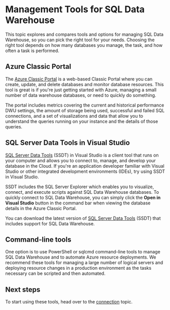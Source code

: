 <properties
   pageTitle="Management tools for SQL Data Warehouse | Microsoft Azure"
   description="Introduction to management tools for SQL Data Warehouse."
   services="sql-data-warehouse"
   documentationCenter="NA"
   authors="HappyNicolle"
   manager="barbkess"
   editor=""/>

<tags
   ms.service="sql-data-warehouse"
   ms.devlang="NA"
   ms.topic="article"
   ms.tgt_pltfrm="NA"
   ms.workload="data-services"
   ms.date="09/22/2015"
   ms.author="mausher;nicw;barbkess;JRJ@BigBangData.co.uk;"/>

# Management Tools for SQL Data Warehouse
This topic explores and compares tools and options for managing SQL Data Warehouse, so you can pick the right tool for your needs. Choosing the right tool depends on how many databases you manage, the task, and how often a task is performed.

## Azure Classic Portal
The [Azure Classic Portal][] is a web-based Classic Portal where you can create, update, and delete databases and monitor database resources. This tool is great is if you're just getting started with Azure, managing a small number of data warehouse databases, or need to quickly do something. 

The portal includes metrics covering the current and historical performance DWU settings, the amount of storage being used, successful and failed SQL connections, and a set of visualizations and data that allow you to understand the queries running on your instance and the details of those queries.  

## SQL Server Data Tools in Visual Studio	
[SQL Server Data Tools][] (SSDT) in Visual Studio is a client tool that runs on your computer and allows you to connect to, manage, and develop your database in the Cloud. If you're an application developer familiar with Visual Studio or other integrated development environments (IDEs), try using SSDT in Visual Studio. 

SSDT includes the SQL Server Explorer which enables you to visualize, connect, and execute scripts against SQL Data Warehouse databases. To quickly connect to SQL Data Warehouse, you can simply click the **Open in Visual Studio** button in the command bar when viewing the database details in the Azure Classic Portal.  

You can download the latest version of [SQL Server Data Tools][] (SSDT) that includes support for SQL Data Warehouse.

## Command-line tools
One option is to use PowerShell or sqlcmd command-line tools to manage SQL Data Warehouse and to automate Azure resource deployments. We recommend these tools for managing a large number of logical servers and deploying resource changes in a production environment as the tasks necessary can be scripted and then automated.

## Next steps
To start using these tools, head over to the [connection][] topic.

<!--Image references-->

<!--Article references-->
[connection]: sql-data-warehouse-develop-connections.md

<!--MSDN references-->
[SQL Server Data Tools]: https://msdn.microsoft.com/library/mt204009.aspx

<!--Other web references-->
[Azure Classic Portal]: http://portal.azure.com/